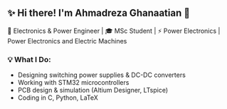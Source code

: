 ## ✨ Hi there! I'm Ahmadreza Ghanaatian 👋

<!--
**Ahmadreza98/Ahmadreza98** is a ✨ _special_ ✨ repository because its `README.md` (this file) appears on your GitHub profile.

Here are some ideas to get you started:

- 🔭 I’m currently working on ...
- 🌱 I’m currently learning ...
- 👯 I’m looking to collaborate on ...
- 🤔 I’m looking for help with ...
- 💬 Ask me about ...
- 📫 How to reach me: ...
- 😄 Pronouns: ...
- ⚡ Fun fact: ...
-->
🔧 Electronics & Power Engineer | 🎓 MSc Student | ⚡ Power Electronics | Power Electronics and Electric Machines
### 💡 What I Do:
- Designing switching power supplies & DC-DC converters
- Working with STM32 microcontrollers
- PCB design & simulation (Altium Designer, LTspice)
- Coding in C, Python, LaTeX
